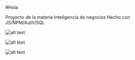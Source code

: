 #Hola

Proyecto de la materia Inteligencia de negocios
Hecho con JS/NPM/Auth/SQL

![alt text](https://github.com/DanielSaed/ProyectoIN/blob/master/img/Menu.jpg?raw=true)

![alt text](https://github.com/DanielSaed/ProyectoIN/blob/master/img/Funcion.jpg?raw=true)

![alt text](https://github.com/DanielSaed/ProyectoIN/blob/master/img/Final.jpg?raw=true)

